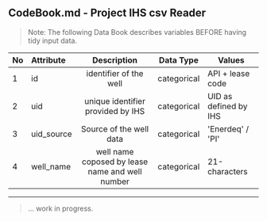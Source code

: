 ## CodeBook.md - Project IHS csv Reader

>Note: The following Data Book describes variables BEFORE having tidy input data.

|  No  |   Attribute    |    Description       |   Data Type   |   Values   |
| -----|:---------------|:--------------------:| ------------- | ------------------- |
|  1  |  id       |  identifier of the well |  categorical   |  API + lease code |
|  2  |  uid      |  unique identifier provided by IHS |  categorical  |  UID as defined by IHS |
|  3  |  uid_source  |   Source of the well data  |  categorical  |  'Enerdeq' / 'PI'  |
|  4  |  well_name  |   well name coposed by lease name and well number  |  categorical |  21-characters  

***
> ... work in progress.
